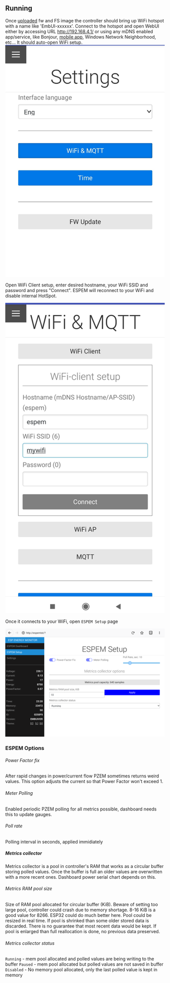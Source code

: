 ## Running

Once [uploaded](BUILD.md) fw and FS image the controller should bring up WiFi hotspot with a name like 'EmbUI-xxxxxx'. Connect to the hotspot and open WebUI either by accessing URL http://192.168.4.1/ or using any mDNS enabled app/service, like Bonjour, [mobile app](https://play.google.com/store/apps/details?id=com.druk.servicebrowser), Windows Network Neighborhood, etc... It should auto-open WiFi setup.
![Alt](/examples/embui_setup.jpg "EmbUI Setup")

Open WiFi Client setup, enter desired hostname, your WiFi SSID and password and press "Connect". ESPEM will reconnect to your WiFi and disable internal HotSpot.

![Alt](/examples/embui_wifi.jpg "EmbUI WiFi")

Once it connects to your WiFi, open `ESPEM Setup` page

![Alt](/examples/espemembui_setup.png "ESPEM Setup")

### ESPEM Options

###### Power Factor fix
After rapid changes in power/current flow PZEM sometimes returns weird values. This option adjusts the current so that Power Factor won't exceed 1.

###### Meter Polling
Enabled periodic PZEM polling for all metrics possible, dashboard needs this to update gauges.

###### Poll rate
Polling interval in seconds, applied immidiately

##### Metrics collector
Metrics collector is a pool in controller's RAM that works as a circular buffer storing polled values. Once the buffer is full an older values are overwritten with a more recent ones. Dashboard power serial chart depends on this.

###### Metrics RAM pool size
Size of RAM pool allocated for circular buffer (KiB). Beware of setting too large pool, controller could crash due to memory shortage. 8-16 KiB is a good value for 8266. ESP32 could do much better here.
Pool could be resized in real time. If pool is shrinked than some older stored data is discarded. There is no guarantee that most recent data would be kept.
If pool is enlarged than full reallocation is done, no previous data preserved.

###### Metrics collector status
`Running` - mem pool allocated and polled values are being writing to the buffer
`Paused` - mem pool allocated but polled values are not saved in buffer
`Disabled` - No memory pool allocated, only the last polled value is kept in memory
